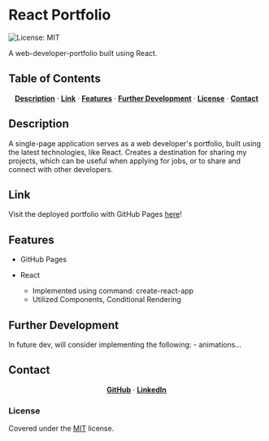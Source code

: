 # React Portfolio
![License: MIT](https://img.shields.io/badge/License-MIT-yellow.svg)

A web-developer-portfolio built using React.

## Table of Contents
<div align="center">
  <p align="center">
    <a href="#description"><strong>Description</strong></a>
    ·
    <a href="#link"><strong>Link</strong></a>
    ·
    <a href="#features"><strong>Features</strong></a>
    ·
    <a href="#further-development"><strong>Further Development</strong></a>
    ·
    <a href="#license"><strong>License</strong></a>
        ·
    <a href="#contact"><strong>Contact</strong></a>
  </p>
</div>

## Description

A single-page application serves as a web developer's portfolio, built using the latest technologies, like React. Creates a destination for sharing my projects, which can be useful when applying for jobs, or to share and connect with other developers.

## Link

Visit the deployed portfolio with GitHub Pages [here](https://lindybriggs.github.io/React-Portfolio/)!

## Features

* GitHub Pages

* React
    * Implemented using command: create-react-app
    * Utilized Components, Conditional Rendering

## Further Development

In future dev, will consider implementing the following:
    - animations...


## Contact
<div align="center">
  <p align="center">  
    <a href="https://github.com/lindybriggs"><strong>GitHub</strong></a>
    ·
    <a href="https://www.linkedin.com/in/lindy-briggs/"><strong>LinkedIn</strong></a>
  </p>
</div>


### License

Covered under the [MIT](license.txt) license.

<!-- Alternative Table of COntents -->
<!-- &nbsp;   &nbsp;   &nbsp;   &nbsp;   [Description](#description)&nbsp;   &nbsp;   &nbsp;   &nbsp;   |&nbsp;   &nbsp;   &nbsp;   &nbsp;   [Link](#link)&nbsp;   &nbsp;   &nbsp;   &nbsp;   |&nbsp;   &nbsp;   &nbsp;   &nbsp;   [Features](#features)&nbsp;   &nbsp;   &nbsp;   &nbsp;   |&nbsp;   &nbsp;   &nbsp;   &nbsp;   [Future](#further-development)&nbsp;   &nbsp;   &nbsp;   &nbsp;   |&nbsp;   &nbsp;   &nbsp;   &nbsp;   [License](#license) -->